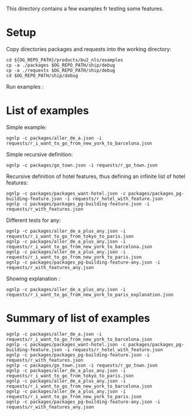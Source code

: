 This directory contains a few examples fr testing some features.

Setup
=====

Copy directories packages and requests into the working directory:

```
cd ${OG_REPO_PATH}/products/bu2_nls/examples
cp -a ./packages $OG_REPO_PATH/ship/debug
cp -a ./requests $OG_REPO_PATH/ship/debug
cd $OG_REPO_PATH/ship/debug
```

Run examples :


List of examples
=====

Simple example:

```
ognlp -c packages/aller_de_a.json -i requests/r_i_want_to_go_from_new_york_to_barcelona.json
```

Simple recursive definition:

```
ognlp -c packages/go_town.json -i requests/r_go_town.json
```

Recursive definition of hotel features, thus defining an infinite list of hotel features:

```
ognlp -c packages/packages_want-hotel.json -c packages/packages_pg-building-feature.json -i requests/r_hotel_with_feature.json
ognlp -c packages/packages_pg-building-feature.json -i requests/r_with_features.json
```

Different tests for any:

```
ognlp -c packages/aller_de_a_plus_any.json -i requests/r_i_want_to_go_from_tokyo_to_paris.json
ognlp -c packages/aller_de_a_plus_any.json -i requests/r_i_want_to_go_from_new_york_to_barcelona.json
ognlp -c packages/aller_de_a_plus_any.json -i requests/r_i_want_to_go_from_new_york_to_paris.json
ognlp -c packages/packages_pg-building-feature-any.json -i requests/r_with_features_any.json
```

Showing explanation :

```
ognlp -c packages/aller_de_a_plus_any.json -i requests/r_i_want_to_go_from_new_york_to_paris_explanation.json
```


Summary of list of examples
=====

```
ognlp -c packages/aller_de_a.json -i requests/r_i_want_to_go_from_new_york_to_barcelona.json
ognlp -c packages/packages_want-hotel.json -c packages/packages_pg-building-feature.json -i requests/r_hotel_with_feature.json
ognlp -c packages/packages_pg-building-feature.json -i requests/r_with_features.json
ognlp -c packages/go_town.json -i requests/r_go_town.json
ognlp -c packages/aller_de_a_plus_any.json -i requests/r_i_want_to_go_from_tokyo_to_paris.json
ognlp -c packages/aller_de_a_plus_any.json -i requests/r_i_want_to_go_from_new_york_to_barcelona.json
ognlp -c packages/aller_de_a_plus_any.json -i requests/r_i_want_to_go_from_new_york_to_paris.json
ognlp -c packages/packages_pg-building-feature-any.json -i requests/r_with_features_any.json
```

